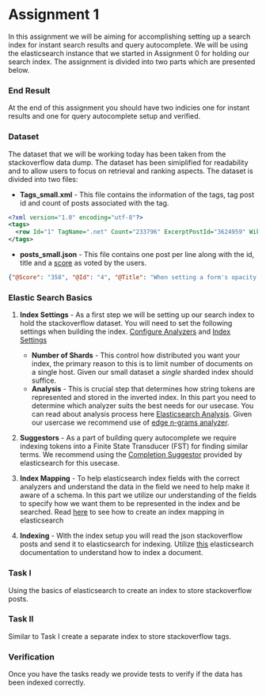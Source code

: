 # Assignment 1
In this assignment we will be aiming for accomplishing setting up a search index for instant search results and query autocomplete. We will be using the elasticsearch instance that we started in Assignment 0 for holding our search index. The assignment is divided into two parts which are presented below.

### End Result
At the end of this assignment you should have two indicies one for instant results and one for query autocomplete setup and verified.

### Dataset
The dataset that we will be working today has been taken from the stackoverflow data dump. The dataset has been simiplified for readability and to allow users to focus on retrieval and ranking aspects. The dataset is divided into two files:
* **Tags_small.xml** - This file contains the information of the tags, tag post id and count of posts associated with the tag.
```xml
<?xml version="1.0" encoding="utf-8"?>
<tags>
  <row Id="1" TagName=".net" Count="233796" ExcerptPostId="3624959" WikiPostId="3607476" />
</tags>  
```

* **posts_small.json** - This file contains one post per line along with the id, title and a [score](http://meta.stackexchange.com/questions/229255/what-is-the-score-of-a-post) as voted by the users.
```json
{"@Score": "358", "@Id": "4", "@Title": "When setting a form's opacity should I use a decimal or double?"}
```
### Elastic Search Basics

1. **Index Settings** - As a first step we will be setting up our search index to hold the stackoverflow dataset. You will need to set the following settings when building the index. [Configure Analyzers](https://www.elastic.co/guide/en/elasticsearch/guide/current/configuring-analyzers.html) and [Index Settings](https://www.elastic.co/guide/en/elasticsearch/reference/current/indices-update-settings.html)
    * **Number of Shards** - This control how distributed you want your index, the primary reason to this is to limit number of documents on a single host. Given our small dataset a *single* sharded index should suffice.
    * **Analysis** - This is crucial step that determines how string tokens are represented and stored in the inverted index. In this part you need to determine which analyzer suits the best needs for our usecase. You can read about analysis process here [Elasticsearch Analysis](https://www.elastic.co/blog/found-text-analysis-part-1). Given our usercase we recommend use of [edge n-grams analyzer](https://www.elastic.co/blog/found-text-analysis-part-1#using-ngrams-for-advanced-token-searches).

2. **Suggestors** - As a part of building query autocomplete we require indexing tokens into a Finite State Transducer (FST) for finding similar terms. We recommend using the [Completion Suggestor](https://www.elastic.co/guide/en/elasticsearch/reference/current/search-suggesters-completion.html) provided by elasticsearch for this usecase. 
    
3. **Index Mapping** - To help elasticsearch index fields with the correct analyzers and understand the data in the field we need to help make it aware of a schema. In this part we utilize our understanding of the fields to specify how we want them to be represented in the index and be searched. Read [here](https://www.elastic.co/blog/found-elasticsearch-mapping-introduction) to see how to create an index mapping in elasticsearch       

4. **Indexing** - With the index setup you will read the json stackoverflow posts and send it to elasticsearch for indexing. Utilize [this](https://www.elastic.co/guide/en/elasticsearch/guide/current/index-doc.html) elasticsearch documentation to understand how to index a document.

### Task I
Using the basics of elasticsearch to create an index to store stackoverflow posts. 

### Task II
Similar to Task I create a separate index to store stackoverflow tags.

### Verification
Once you have the tasks ready we provide tests to verify if the data has been indexed correctly. 
